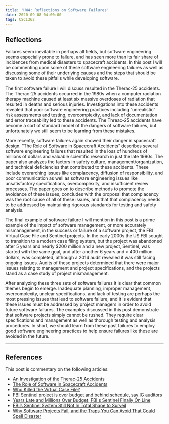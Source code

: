 ```yaml
---
title: 'HW4: Reflections on Software Failures'
date: 2020-09-08 04:00:00
tags: CSCI362
---
```


## Reflections

Failures seem inevitable in perhaps all fields, but software engineering seems especially prone to failure, and has seen more than its fair share of incidences from medical disasters to spacecraft accidents. In this post I will be commenting upon some of these software engineering failures as well as discussing some of their underlying causes and the steps that should be taken to avoid these pitfalls while developing software.

The first software failure I will discuss resulted in the Therac-25 accidents. The Therac-25 accidents occurred in the 1980s when a computer radiation therapy machine caused at least six massive overdoses of radiation that resulted in deaths and serious injuries. Investigations into these accidents revealed that poor software engineering practices including “unrealistic” risk assessments and testing, overcomplexity, and lack of documentation and error traceability led to these accidents. The Threac-25 accidents have become a sort of standard model of the dangers of software failures, but unfortunately we still seem to be learning from these mistakes.

More recently, software failures again showed their danger in spacecraft design. “The Role of Software in Spacecraft Accidents” describes several software engineering failures that resulted in the loss of hundreds of millions of dollars and valuable scientific research in just the late 1990s. The paper also analyzes the factors in safety culture, management/organization, and technical deficiencies that contributed to these accidents. These include overarching issues like complacency, diffusion of responsibility, and poor communication as well as software engineering issues like unsatisfactory specifications, overcomplexity, and insufficient review processes. The paper goes on to describe methods to promote the avoidance of these issues, concludes with the proposal that complacency was the root cause of all of these issues, and that that complacency needs to be addressed by maintaining rigorous standards for testing and safety analysis.

The final example of software failure I will mention in this post is a prime example of the impact of software management, or more accurately mismanagement, in the success or failure of a software project, the FBI Virtual Case File and Sentinel projects. In the early 2000s the US FBI sought to transition to a modern case filing system, but the project was abandoned after 5 years and nearly $200 million and a new project, Sentinel, was started with the same goal, and after another 6 years and > 400 million dollars, was completed, although a 2014 audit revealed it was still facing ongoing issues. Audits of these projects determined that there were major issues relating to management and project specifications, and the projects stand as a case study of project mismanagement.

After analyzing these three sets of software failures it is clear that common themes begin to emerge. Inadequate planning, improper management, overcomplexity, unclear specifications, and lack of testing are perhaps the most pressing issues that lead to software failure, and it is evident that these issues must be addressed by project managers in order to avoid future software failures. The examples discussed in this post demonstrate that software projects simply cannot be rushed. They require clear specifications and management as well as thorough testing and analysis procedures. In short, we should learn from these past failures to employ good software engineering practices to help ensure failures like these are avoided in the future.
___

## References

This post is commentary on the following articles:

- [An Investigation of the Therac-25 Accidents](http://bowringj.people.cofc.edu/docs/therac-25.pdf)
- [The Role of Software in Spacecraft Accidents](http://bowringj.people.cofc.edu/classes/csci%20362/docs/levesonSoftwareAccidentsSpacecraft.pdf)
- [Who Killed the Virtual Case File?](http://bowringj.people.cofc.edu/classes/csci%20362/docs/SpectrumFBIcaseFileSytem.pdf)
- [FBI Sentinel project is over budget and behind schedule, say IG auditors](http://www.washingtonpost.com/wp-dyn/content/article/2010/10/20/AR2010102006754.html)
- [Years Late and Millions Over Budget, FBI's Sentinel Finally On Line](http://www.pcmag.com/article2/0,2817,2407922,00.asp)
- [FBI’s Sentinel System Still Not In Total Shape to Surveil](http://spectrum.ieee.org/riskfactor/computing/it/fbis-500-million-sentinel-case-management-system-still-has-major-operational-kinks-ig-reports)
- [Why Software Projects Fail, and the Traps You Can Avoid That Could Spell Disaster](https://www.entrepreneur.com/article/329019)
